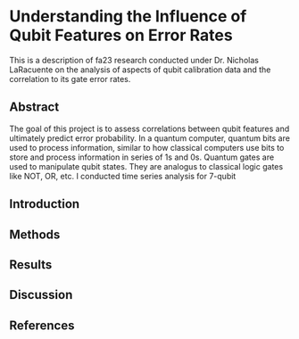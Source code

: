 # Understanding the Influence of Qubit Features on Error Rates
This is a description of fa23 research conducted under Dr. Nicholas LaRacuente on the analysis of aspects of qubit calibration data and the correlation to its gate error rates.

## Abstract
The goal of this project is to assess correlations between qubit features and ultimately predict error probability. In a quantum computer, quantum bits are used to process information, similar to how classical computers use bits to store and process information in series of 1s and 0s. Quantum gates are used to manipulate qubit states. They are analogus to classical logic gates like NOT, OR, etc. I conducted time series analysis for 7-qubit 
## Introduction
## Methods
## Results
## Discussion
## References
